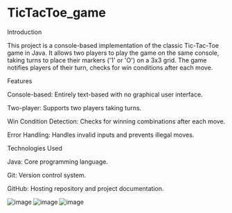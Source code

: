 # TicTacToe_game
Introduction

This project is a console-based implementation of the classic Tic-Tac-Toe game in Java. It allows two players to play the game on the same console, taking turns to place their markers ('1' or 'O') on a 3x3 grid. The game notifies players of their turn, checks for win conditions after each move.


Features

 Console-based: Entirely text-based with no graphical user interface.
 
 Two-player: Supports two players taking turns.
 
 Win Condition Detection: Checks for winning combinations after each move.
 
 Error Handling: Handles invalid inputs and prevents illegal moves.

Technologies Used

Java: Core programming language.

Git: Version control system.

GitHub: Hosting repository and project documentation.

![image](https://github.com/user-attachments/assets/1eea16c1-7aba-4481-8cad-6f3403979ce8)   ![image](https://github.com/user-attachments/assets/2d477b30-72a3-4fb6-a941-22440b4a54c4)   ![image](https://github.com/user-attachments/assets/c7ec9e50-7677-468d-b8be-ac4e07eb4ba4)






